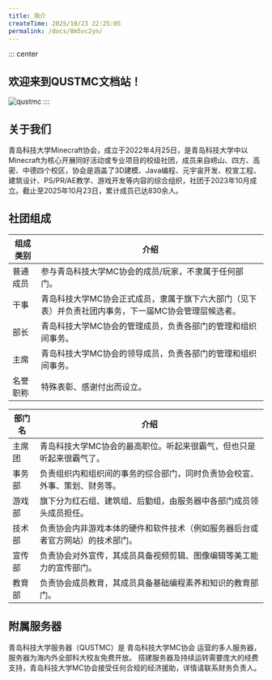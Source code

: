 ```yaml
---
title: 简介
createTime: 2025/10/23 22:25:05
permalink: /docs/8m5vc2yn/
---
```


::: center
## **欢迎来到QUSTMC文档站！**
![qustmc](/img/qustmc_ss.png)
:::


## 关于我们
青岛科技大学Minecraft协会，成立于2022年4月25日，是青岛科技大学中以Minecraft为核心开展同好活动或专业项目的校级社团，成员来自崂山、四方、高密、中德四个校区，协会是涵盖了3D建模、Java编程、元宇宙开发、校宣工程、建筑设计、PS/PR/AE教学、游戏开发等内容的综合组织，社团于2023年10月成立。截止至2025年10月23日，累计成员已达830余人。


## 社团组成
|组成类别|介绍|
|------|------|
| 普通成员 | 参与青岛科技大学MC协会的成员/玩家，不隶属于任何部门。 |
| 干事 | 青岛科技大学MC协会正式成员，隶属于旗下六大部门（见下表）并负责社团内事务，下一届MC协会管理层候选者。 |
| 部长 | 青岛科技大学MC协会的管理成员，负责各部门的管理和组织间事务。 |
| 主席 | 青岛科技大学MC协会的领导成员，负责各部门的管理和组织间事务。 |
| 名誉职称 | 特殊表彰、感谢付出而设立。 |




|部门名|介绍|
|------|------|
|主席团|青岛科技大学MC协会的最高职位。听起来很霸气，但也只是听起来很霸气了。|
|事务部|负责组织内和组织间的事务的综合部门，同时负责协会校宣、外事、策划、财务等。|
|游戏部|旗下分为红石组、建筑组、后勤组，由服务器中各部门成员领头成员担任。|
|技术部|负责协会内非游戏本体的硬件和软件技术（例如服务器后台或者官方网站）的技术部门。|
|宣传部|负责协会对外宣传，其成员具备视频剪辑、图像编辑等美工能力的宣传部门。|
|教育部|负责协会成员教育，其成员具备基础编程素养和知识的教育部门。|

## 附属服务器
青岛科技大学服务器（QUSTMC）是 青岛科技大学MC协会 运营的多人服务器，服务器为海内外全部科大校友免费开放。
搭建服务器及持续运转需要庞大的经费支持，青岛科技大学MC协会接受任何合规的经济援助，详情请联系财务负责人。